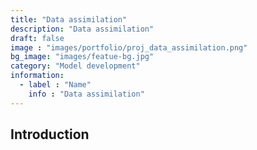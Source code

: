 ```yaml
---
title: "Data assimilation"
description: "Data assimilation"
draft: false
image : "images/portfolio/proj_data_assimilation.png"
bg_image: "images/featue-bg.jpg"
category: "Model development"
information:
  - label : "Name"
    info : "Data assimilation"
---
```


## Introduction